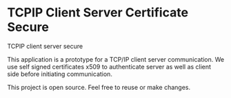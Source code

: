 # TCPIP Client Server Certificate Secure
TCPIP client server secure

This application is a prototype for a TCP/IP client server communication.
We use self signed certificates x509 to authenticate server as well as client side before initiating communication.

This project is open source.
Feel free to reuse or make changes.
